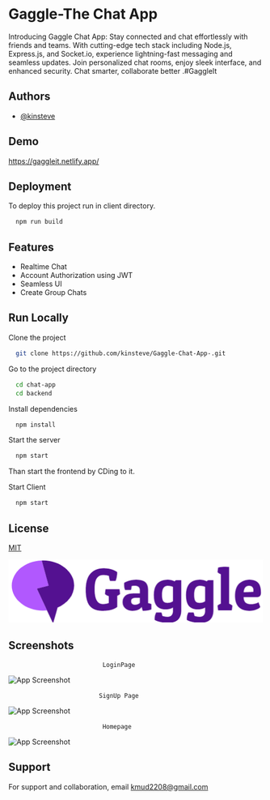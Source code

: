 
# Gaggle-The Chat App

Introducing Gaggle Chat App: Stay connected and chat effortlessly with friends and teams. With cutting-edge tech stack including Node.js, Express.js, and Socket.io, experience lightning-fast messaging and seamless updates. Join personalized chat rooms, enjoy sleek interface, and enhanced security. Chat smarter, collaborate better .#GaggleIt




## Authors

- [@kinsteve](https://www.github.com/kinsteve)



## Demo

https://gaggleit.netlify.app/


## Deployment

To deploy this project run in client directory.

```bash
  npm run build 
```


## Features

- Realtime Chat
- Account Authorization using JWT 
- Seamless UI 
- Create Group Chats


## Run Locally

Clone the project

```bash
  git clone https://github.com/kinsteve/Gaggle-Chat-App-.git
```

Go to the project directory

```bash
  cd chat-app
  cd backend
```

Install dependencies

```bash
  npm install
```

Start the server

```bash
  npm start
```
Than start the frontend by CDing to it.

Start Client

```bash
  npm start
```

## License

[MIT](https://choosealicense.com/licenses/mit/)


![Logo](https://raw.githubusercontent.com/kinsteve/Gaggle-Chat-App-/main/frontend/public/logo1.png)


## Screenshots
                              LoginPage
![App Screenshot](https://user-images.githubusercontent.com/78191427/248444225-1ef1345c-b59b-4435-b1f2-7d37b7d60c10.png)

                             SignUp Page
![App Screenshot](https://github.com/kinsteve/Gaggle-Chat-App-/assets/78191427/88533a6f-f144-460d-9ef9-7d15174d5d5c)

                              Homepage
![App Screenshot](https://github.com/kinsteve/Gaggle-Chat-App-/assets/78191427/7e8d3486-2b41-4a3c-87d0-982b13cff50e)

## Support

For support and collaboration, email kmud2208@gmail.com 

